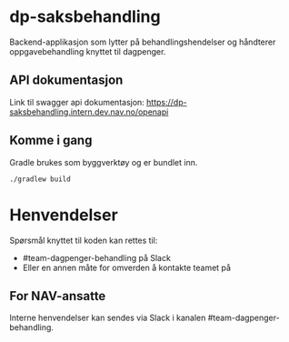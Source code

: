 # dp-saksbehandling

Backend-applikasjon som lytter på behandlingshendelser og håndterer oppgavebehandling knyttet til dagpenger.

## API dokumentasjon

Link til swagger api dokumentasjon: https://dp-saksbehandling.intern.dev.nav.no/openapi

## Komme i gang

Gradle brukes som byggverktøy og er bundlet inn.

`./gradlew build`

# Henvendelser

Spørsmål knyttet til koden kan rettes til:
* #team-dagpenger-behandling på Slack
* Eller en annen måte for omverden å kontakte teamet på

## For NAV-ansatte

Interne henvendelser kan sendes via Slack i kanalen #team-dagpenger-behandling.
